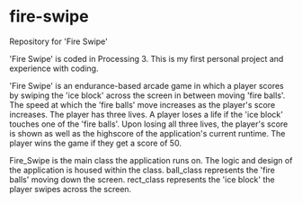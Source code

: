 # fire-swipe
Repository for 'Fire Swipe'

'Fire Swipe' is coded in Processing 3. This is my first personal project and experience with coding.

'Fire Swipe' is an endurance-based arcade game in which a player scores by swiping the 'ice block' across the screen in between moving 'fire balls'. The speed at which the 'fire balls' move increases as the player's score increases. The player has three lives. A player loses a life if the 'ice block' touches one of the 'fire balls'. Upon losing all three lives, the player's score is shown as well as the highscore of the application's current runtime. The player wins the game if they get a score of 50.

Fire_Swipe is the main class the application runs on. The logic and design of the application is housed within the class. 
ball_class represents the 'fire balls' moving down the screen.
rect_class represents the 'ice block' the player swipes across the screen.
